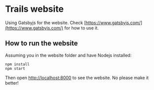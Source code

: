 # Trails website

Using Gatsbyjs for the website. Check [https://www.gatsbyjs.com/](https://www.gatsbyjs.com/) for how to use it.

## How to run the website

Assuming you in the website folder and have Nodejs installed:

```
npm install
npm start
```

Then open [http://localhost:8000](http://localhost:8000) to see the website. No please make it better!
